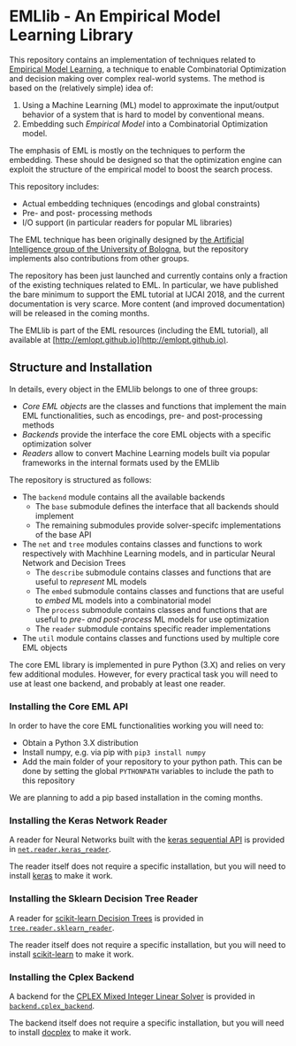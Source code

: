 # EMLlib - An Empirical Model Learning Library

This repository contains an implementation of techniques related to [Empirical Model Learning](http://emlopt.github.io), a technique to enable Combinatorial Optimization and decision making over complex real-world systems. The method is based on the (relatively simple) idea of:

1. Using a Machine Learning (ML) model to approximate the input/output behavior of a system that is hard to model by conventional means.
2. Embedding such _Empirical Model_ into a Combinatorial Optimization model.

The emphasis of EML is mostly on the techniques to perform the embedding. These should be designed so that the optimization engine can exploit the structure of the empirical model to boost the search process.

This repository includes:

* Actual embedding techniques (encodings and global constraints)
* Pre- and post- processing methods
* I/O support (in particular readers for popular ML libraries)

The EML technique has been originally designed by [the Artificial Intelligence group of the University of Bologna](http://ai.unibo.it), but the repository implements also contributions from other groups.

The repository has been just launched and currently contains only a fraction of the existing techniques related to EML. In particular, we have published the bare minimum to support the EML tutorial at IJCAI 2018, and the current documentation is very scarce. More content (and improved documentation) will be released in the coming months.

The EMLlib is part of the EML resources (including the EML tutorial), all available at [http://emlopt.github.io](http://emlopt.github.io).

## Structure and Installation

In details, every object in the EMLlib belongs to one of three groups:

* *Core EML objects* are the classes and functions that implement the main EML functionalities, such as encodings, pre- and post-processing methods
* *Backends* provide the interface the core EML objects with a specific optimization solver
* *Readers* allow to convert Machine Learning models built via popular frameworks in the internal formats used by the EMLlib

The repository is structured as follows:

* The `backend` module contains all the available backends
  * The `base` submodule defines the interface that all backends should implement
  * The remaining submodules provide solver-specifc implementations of the base API
* The `net` and `tree` modules contains classes and functions to work respectively with Machhine Learning models, and in particular Neural Network and Decision Trees
  * The `describe` submodule contains classes and functions that are useful to *represent* ML models
  * The `embed` submodule contains classes and functions that are useful to *embed* ML models into a combinatorial model
  * The `process` submodule contains classes and functions that are useful to *pre- and post-process* ML models for use optimization
  * The `reader` submodule contains specific reader implementations
* The `util` module contains classes and functions used by multiple core EML objects

The core EML library is implemented in pure Python (3.X) and relies on very few additional modules. However, for every practical task you will need to use at least one backend, and probably at least one reader. 

### Installing the Core EML API

In order to have the core EML functionalities working you will need to:

* Obtain a Python 3.X distribution
* Install numpy, e.g. via pip with `pip3 install numpy`
* Add the main folder of your repository to your python path. This can be done by setting the global `PYTHONPATH` variables to include the path to this repository

We are planning to add a pip based installation in the coming months.

### Installing the Keras Network Reader

A reader for Neural Networks built with the [keras sequential API](https://keras.io/models/sequential/) is provided in [`net.reader.keras_reader`](net/reader/keras_reader.py).

The reader itself does not require a specific installation, but you will need to install [keras](https://keras.io/) to make it work.

### Installing the Sklearn Decision Tree Reader

A reader for [scikit-learn Decision Trees](http://scikit-learn.org/stable/modules/tree.html) is provided in [`tree.reader.sklearn_reader`](tree/reader/sklearn_reader.py).

The reader itself does not require a specific installation, but you will need to install [scikit-learn](http://scikit-learn.org/) to make it work.


### Installing the Cplex Backend

A backend for the [CPLEX Mixed Integer Linear Solver](https://www.ibm.com/analytics/cplex-optimizer) is provided in [`backend.cplex_backend`](backend/cplex_backend.py).

The backend itself does not require a specific installation, but you will need to install [docplex](https://pypi.org/project/docplex/) to make it work.

